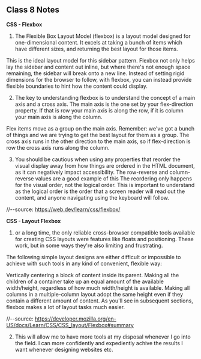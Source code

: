 ## Class 8 Notes

**CSS - Flexbox**

1. The Flexible Box Layout Model (flexbox) is a layout model designed for one-dimensional content. It excels at taking a bunch of items which have different sizes, and returning the best layout for those items.

  This is the ideal layout model for this sidebar pattern. Flexbox not only helps lay the sidebar and content out inline, but where there's not enough space remaining, the sidebar will break onto a new line. 
  Instead of setting rigid dimensions for the browser to follow, with flexbox, you can instead provide flexible boundaries to hint how the content could display.
  
2. The key to understanding flexbox is to understand the concept of a main axis and a cross axis. The main axis is the one set by your flex-direction property.
If that is row your main axis is along the row, if it is column your main axis is along the column.

Flex items move as a group on the main axis. Remember: we've got a bunch of things and we are trying to get the best layout for them as a group.
The cross axis runs in the other direction to the main axis, so if flex-direction is row the cross axis runs along the column.

3. You should be cautious when using any properties that reorder the visual display away from how things are ordered in the HTML document, as it can negatively impact accessibility. The row-reverse and column-reverse values are a good example of this
The reordering only happens for the visual order, not the logical order. This is important to understand as the logical order is the order that a screen reader will read out the content, and anyone navigating using the keyboard will follow.

//--source: https://web.dev/learn/css/flexbox/

**CSS - Layout Flexbox**

1.  or a long time, the only reliable cross-browser compatible tools available for creating CSS layouts were features like floats and positioning. These work, but in some ways they're also limiting and frustrating.

The following simple layout designs are either difficult or impossible to achieve with such tools in any kind of convenient, flexible way:

Vertically centering a block of content inside its parent.
Making all the children of a container take up an equal amount of the available width/height, regardless of how much width/height is available.
Making all columns in a multiple-column layout adopt the same height even if they contain a different amount of content.
As you'll see in subsequent sections, flexbox makes a lot of layout tasks much easier.

//--source: https://developer.mozilla.org/en-US/docs/Learn/CSS/CSS_layout/Flexbox#summary

2. This will allow me to have more tools at my disposal whenever I go into the field.  I can more confidently and expediently achive the results I want whenever designing websites etc.
